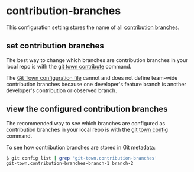 # contribution-branches

This configuration setting stores the name of all
[contribution branches](../branch-types.md#contribution-branches).

## set contribution branches

The best way to change which branches are contribution branches in your local
repo is with the [git town contribute](../commands/contribute.md) command.

The [Git Town configuration file](../configuration-file.md) cannot and does not
define team-wide contribution branches because one developer's feature branch is
another developer's contribution or observed branch.

## view the configured contribution branches

The recommended way to see which branches are configured as contribution
branches in your local repo is with the [git town config](../commands/config.md)
command.

To see how contribution branches are stored in Git metadata:

```bash
$ git config list | grep 'git-town.contribution-branches'
git-town.contribution-branches=branch-1 branch-2
```
